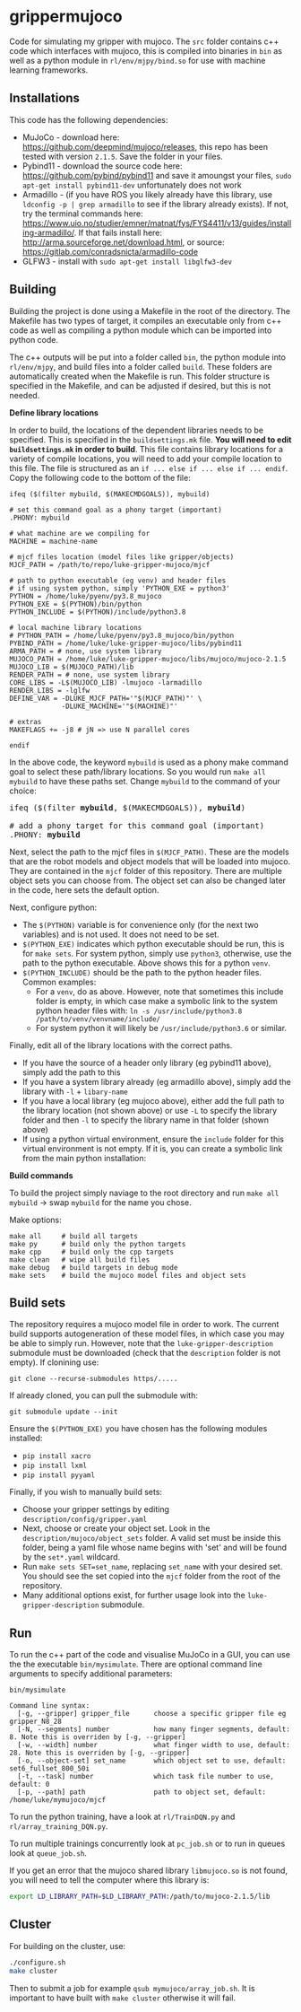 # grippermujoco

Code for simulating my gripper with mujoco. The ```src``` folder contains c++ code which interfaces with mujoco, this is compiled into binaries in ```bin``` as well as a python module in ```rl/env/mjpy/bind.so``` for use with machine learning frameworks.

## Installations

This code has the following dependencies:

* MuJoCo - download here: https://github.com/deepmind/mujoco/releases, this repo has been tested with version ```2.1.5```. Save the folder in your files.
* Pybind11 - download the source code here: https://github.com/pybind/pybind11 and save it amoungst your files, ```sudo apt-get install pybind11-dev``` unfortunately does not work
* Armadillo - (if you have ROS you likely already have this library, use ```ldconfig -p | grep armadillo``` to see if the library already exists). If not, try the terminal commands here: https://www.uio.no/studier/emner/matnat/fys/FYS4411/v13/guides/installing-armadillo/. If that fails install here: http://arma.sourceforge.net/download.html, or source: https://gitlab.com/conradsnicta/armadillo-code
* GLFW3 - install with ```sudo apt-get install libglfw3-dev```

## Building

Building the project is done using a Makefile in the root of the directory. The Makefile has two types of target, it compiles an executable only from c++ code as well as compiling a python module which can be imported into python code.

The c++ outputs will be put into a folder called ```bin```, the python module into ```rl/env/mjpy```, and build files into a folder called ```build```. These folders are automatically created when the Makefile is run. This folder structure is specified in the Makefile, and can be adjusted if desired, but this is not needed.

**Define library locations**

In order to build, the locations of the dependent libraries needs to be specified. This is specified in the ```buildsettings.mk``` file. **You will need to edit ```buildsettings.mk``` in order to build**. This file contains library locations for a variety of compile locations, you will need to add your compile location to this file. The file is structured as an ```if ... else if ... else if ... endif```. Copy the following code to the bottom of the file:

```
ifeq ($(filter mybuild, $(MAKECMDGOALS)), mybuild)

# set this command goal as a phony target (important)
.PHONY: mybuild

# what machine are we compiling for
MACHINE = machine-name

# mjcf files location (model files like gripper/objects)
MJCF_PATH = /path/to/repo/luke-gripper-mujoco/mjcf

# path to python executable (eg venv) and header files
# if using system python, simply 'PYTHON_EXE = python3'
PYTHON = /home/luke/pyenv/py3.8_mujoco
PYTHON_EXE = $(PYTHON)/bin/python
PYTHON_INCLUDE = $(PYTHON)/include/python3.8

# local machine library locations
# PYTHON_PATH = /home/luke/pyenv/py3.8_mujoco/bin/python
PYBIND_PATH = /home/luke/luke-gripper-mujoco/libs/pybind11
ARMA_PATH = # none, use system library
MUJOCO_PATH = /home/luke/luke-gripper-mujoco/libs/mujoco/mujoco-2.1.5
MUJOCO_LIB = $(MUJOCO_PATH)/lib
RENDER_PATH = # none, use system library
CORE_LIBS = -L$(MUJOCO_LIB) -lmujoco -larmadillo 
RENDER_LIBS = -lglfw
DEFINE_VAR = -DLUKE_MJCF_PATH='"$(MJCF_PATH)"' \
             -DLUKE_MACHINE='"$(MACHINE)"'

# extras
MAKEFLAGS += -j8 # jN => use N parallel cores

endif
```

In the above code, the keyword ```mybuild``` is used as a phony make command goal to select these path/library locations. So you would run ```make all mybuild``` to have these paths set. Change ```mybuild``` to the command of your choice:

<pre>
ifeq ($(filter <b>mybuild</b>, $(MAKECMDGOALS)), <b>mybuild</b>)

# add a phony target for this command goal (important)
.PHONY: <b>mybuild</b>
</pre>

Next, select the path to the mjcf files in ```$(MJCF_PATH)```. These are the models that are the robot models and object models that will be loaded into mujoco. They are contained in the ```mjcf``` folder of this repository. There are multiple object sets you can choose from. The object set can also be changed later in the code, here sets the default option.

Next, configure python:
* The ```$(PYTHON)``` variable is for convenience only (for the next two variables) and is not used. It does not need to be set.
* ```$(PYTHON_EXE)``` indicates which python executable should be run, this is for ```make sets```. For system python, simply use ```python3```, otherwise, use the path to the python executable. Above shows this for a python ```venv```.
* ```$(PYTHON_INCLUDE)``` should be the path to the python header files. Common examples:
  * For a ```venv```, do as above. However, note that sometimes this include folder is empty, in which case make a symbolic link to the system python header files with:
```ln -s /usr/include/python3.8 /path/to/venv/venvname/include/```
  * For system python it will likely be ```/usr/include/python3.6``` or similar. 

Finally, edit all of the library locations with the correct paths.
* If you have the source of a header only library (eg pybind11 above), simply add the path to this
* If you have a system library already (eg armadillo above), simply add the library with ```-l``` + ```libary-name```
* If you have a local library (eg mujoco above), either add the full path to the library location (not shown above) or use ```-L``` to specify the library folder and then ```-l``` to specify the library name in that folder (shown above)
* If using a python virtual environment, ensure the ```include``` folder for this virtual environment is not empty. If it is, you can create a symbolic link from the main python installation:

**Build commands**

To build the project simply naviage to the root directory and run ```make all mybuild``` -> swap ```mybuild``` for the name you chose.

Make options:

```make
make all     # build all targets
make py      # build only the python targets
make cpp     # build only the cpp targets
make clean   # wipe all build files
make debug   # build targets in debug mode
make sets    # build the mujoco model files and object sets
```

## Build sets

The repository requires a mujoco model file in order to work. The current build supports autogeneration of these model files, in which case you may be able to simply run. However, note that the ```luke-gripper-description``` submodule must be downloaded (check that the ```description``` folder is not empty). If clonining use:

```git clone --recurse-submodules https/.....```

If already cloned, you can pull the submodule with:

```git submodule update --init```

 Ensure the ```$(PYTHON_EXE)``` you have chosen has the following modules installed:
* ```pip install xacro```
* ```pip install lxml```
* ```pip install pyyaml```

Finally, if you wish to manually build sets:
* Choose your gripper settings by editing ```description/config/gripper.yaml```
* Next, choose or create your object set. Look in the ```description/mujoco/object_sets``` folder. A valid set must be inside this folder, being a yaml file whose name begins with 'set' and will be found by the ```set*.yaml``` wildcard.
* Run ```make sets SET=set_name```, replacing ```set_name``` with your desired set. You should see the set copied into the ```mjcf``` folder from the root of the repository.
* Many additional options exist, for further usage look into the ```luke-gripper-description``` submodule.

## Run

To run the c++ part of the code and visualise MuJoCo in a GUI, you can use the the executable ```bin/mysimulate```. There are optional command line arguments to specify additional parameters:

```
bin/mysimulate

Command line syntax:
  [-g, --gripper] gripper_file      choose a specific gripper file eg gripper_N8_28
  [-N, --segments] number           how many finger segments, default: 8. Note this is overriden by [-g, --gripper]
  [-w, --width] number              what finger width to use, default: 28. Note this is overriden by [-g, --gripper]
  [-o, --object-set] set_name       which object set to use, default: set6_fullset_800_50i
  [-t, --task] number               which task file number to use, default: 0
  [-p, --path] path                 path to object set, default: /home/luke/mymujoco/mjcf
```

To run the python training, have a look at ```rl/TrainDQN.py``` and ```rl/array_training_DQN.py```.

To run multiple trainings concurrently look at ```pc_job.sh``` or to run in queues look at ```queue_job.sh```.

If you get an error that the mujoco shared library ```libmujoco.so``` is not found, you will need to tell the computer where this library is:

```bash
export LD_LIBRARY_PATH=$LD_LIBRARY_PATH:/path/to/mujoco-2.1.5/lib
```

## Cluster

For building on the cluster, use:
```bash
./configure.sh
make cluster
```

Then to submit a job for example ```qsub mymujoco/array_job.sh```. It is important to have built with ```make cluster``` otherwise it will fail.


